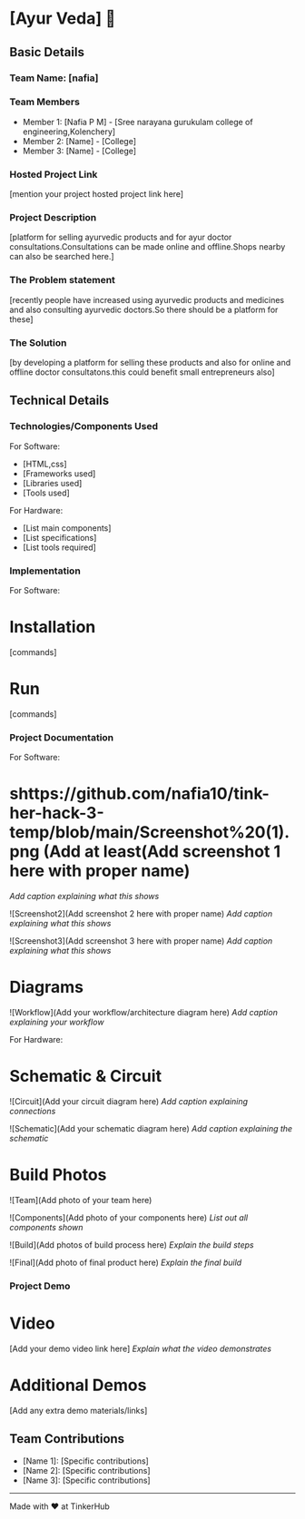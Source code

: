 # [Ayur Veda] 🎯


## Basic Details
### Team Name: [nafia]


### Team Members
- Member 1: [Nafia P M] - [Sree narayana gurukulam college of engineering,Kolenchery]
- Member 2: [Name] - [College]
- Member 3: [Name] - [College]

### Hosted Project Link
[mention your project hosted project link here]

### Project Description
[platform for selling ayurvedic products and for ayur doctor consultations.Consultations can be made online and offline.Shops nearby can also be searched here.]

### The Problem statement
[recently people have increased using ayurvedic products and medicines and also consulting ayurvedic doctors.So there should be a platform for these]

### The Solution
[by developing a platform for selling these products and also for online and offline doctor consultatons.this could benefit small entrepreneurs also]

## Technical Details
### Technologies/Components Used
For Software:
- [HTML,css]
- [Frameworks used]
- [Libraries used]
- [Tools used]

For Hardware:
- [List main components]
- [List specifications]
- [List tools required]

### Implementation
For Software:
# Installation
[commands]

# Run
[commands]

### Project Documentation
For Software:

# shttps://github.com/nafia10/tink-her-hack-3-temp/blob/main/Screenshot%20(1).png (Add at least(Add screenshot 1 here with proper name)
*Add caption explaining what this shows*

![Screenshot2](Add screenshot 2 here with proper name)
*Add caption explaining what this shows*

![Screenshot3](Add screenshot 3 here with proper name)
*Add caption explaining what this shows*

# Diagrams
![Workflow](Add your workflow/architecture diagram here)
*Add caption explaining your workflow*

For Hardware:

# Schematic & Circuit
![Circuit](Add your circuit diagram here)
*Add caption explaining connections*

![Schematic](Add your schematic diagram here)
*Add caption explaining the schematic*

# Build Photos
![Team](Add photo of your team here)


![Components](Add photo of your components here)
*List out all components shown*

![Build](Add photos of build process here)
*Explain the build steps*

![Final](Add photo of final product here)
*Explain the final build*

### Project Demo
# Video
[Add your demo video link here]
*Explain what the video demonstrates*

# Additional Demos
[Add any extra demo materials/links]

## Team Contributions
- [Name 1]: [Specific contributions]
- [Name 2]: [Specific contributions]
- [Name 3]: [Specific contributions]

---
Made with ❤️ at TinkerHub
